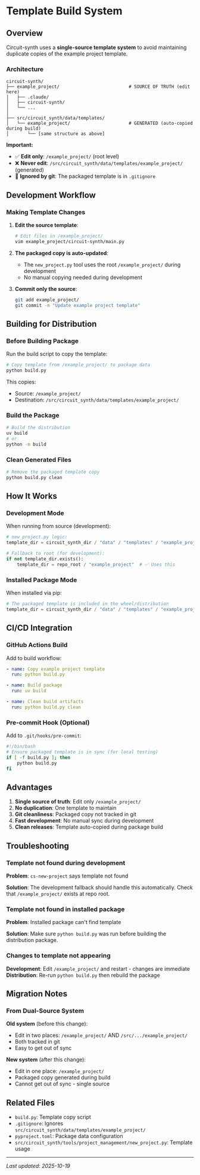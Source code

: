 # Template Build System

## Overview

Circuit-synth uses a **single-source template system** to avoid maintaining duplicate copies of the example project template.

### Architecture

```
circuit-synth/
├── example_project/                          # SOURCE OF TRUTH (edit here)
│   ├── .claude/
│   ├── circuit-synth/
│   └── ...
│
├── src/circuit_synth/data/templates/
│   └── example_project/                      # GENERATED (auto-copied during build)
│       └── [same structure as above]
```

**Important:**
- ✅ **Edit only**: `/example_project/` (root level)
- ❌ **Never edit**: `/src/circuit_synth/data/templates/example_project/` (generated)
- 🚫 **Ignored by git**: The packaged template is in `.gitignore`

## Development Workflow

### Making Template Changes

1. **Edit the source template**:
   ```bash
   # Edit files in /example_project/
   vim example_project/circuit-synth/main.py
   ```

2. **The packaged copy is auto-updated**:
   - The `new_project.py` tool uses the root `/example_project/` during development
   - No manual copying needed during development

3. **Commit only the source**:
   ```bash
   git add example_project/
   git commit -m "Update example project template"
   ```

## Building for Distribution

### Before Building Package

Run the build script to copy the template:

```bash
# Copy template from /example_project/ to package data
python build.py
```

This copies:
- Source: `/example_project/`
- Destination: `/src/circuit_synth/data/templates/example_project/`

### Build the Package

```bash
# Build the distribution
uv build
# or
python -m build
```

### Clean Generated Files

```bash
# Remove the packaged template copy
python build.py clean
```

## How It Works

### Development Mode

When running from source (development):
```python
# new_project.py logic:
template_dir = circuit_synth_dir / "data" / "templates" / "example_project"

# Fallback to root (for development):
if not template_dir.exists():
    template_dir = repo_root / "example_project"  # ✅ Uses this
```

### Installed Package Mode

When installed via pip:
```python
# The packaged template is included in the wheel/distribution
template_dir = circuit_synth_dir / "data" / "templates" / "example_project"  # ✅ Uses this
```

## CI/CD Integration

### GitHub Actions Build

Add to build workflow:

```yaml
- name: Copy example project template
  run: python build.py

- name: Build package
  run: uv build

- name: Clean build artifacts
  run: python build.py clean
```

### Pre-commit Hook (Optional)

Add to `.git/hooks/pre-commit`:

```bash
#!/bin/bash
# Ensure packaged template is in sync (for local testing)
if [ -f build.py ]; then
    python build.py
fi
```

## Advantages

1. **Single source of truth**: Edit only `/example_project/`
2. **No duplication**: One template to maintain
3. **Git cleanliness**: Packaged copy not tracked in git
4. **Fast development**: No manual sync during development
5. **Clean releases**: Template auto-copied during package build

## Troubleshooting

### Template not found during development

**Problem**: `cs-new-project` says template not found

**Solution**: The development fallback should handle this automatically. Check that `/example_project/` exists at repo root.

### Template not found in installed package

**Problem**: Installed package can't find template

**Solution**: Make sure `python build.py` was run before building the distribution package.

### Changes to template not appearing

**Development**: Edit `/example_project/` and restart - changes are immediate
**Distribution**: Re-run `python build.py` then rebuild the package

## Migration Notes

### From Dual-Source System

**Old system** (before this change):
- Edit in two places: `/example_project/` AND `/src/.../example_project/`
- Both tracked in git
- Easy to get out of sync

**New system** (after this change):
- Edit in one place: `/example_project/`
- Packaged copy generated during build
- Cannot get out of sync - single source

## Related Files

- `build.py`: Template copy script
- `.gitignore`: Ignores `src/circuit_synth/data/templates/example_project/`
- `pyproject.toml`: Package data configuration
- `src/circuit_synth/tools/project_management/new_project.py`: Template usage

---

*Last updated: 2025-10-19*
